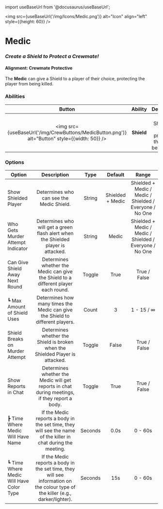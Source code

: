 import useBaseUrl from '@docusaurus/useBaseUrl';

<img src={useBaseUrl('/img/Icons/Medic.png')} alt="Icon" align="left" style={{height: 60}} />

# Medic

### _Create a Shield to Protect a Crewmate!_

#### **Alignment:** Crewmate Protective

The **Medic** can give a Shield to a player of their choice, protecting the player from being killed.

### Abilities

|                                            Button                                             |  Ability   |                          Description                          |        Type        |
| :-------------------------------------------------------------------------------------------: | :--------: | :-----------------------------------------------------------: | :----------------: |
| <img src={useBaseUrl('/img/CrewButtons/MedicButton.png')} alt="Button" style={{width: 50}} /> | **Shield** | Give a Shield to a player, protecting them from being killed. | Player Interaction |

### Options

| Option                                  |                                                          Description                                                           |  Type   |     Default      |                          Range                          |
| --------------------------------------- | :----------------------------------------------------------------------------------------------------------------------------: | :-----: | :--------------: | :-----------------------------------------------------: |
| Show Shielded Player                    |                                            Determines who can see the Medic Shield.                                            | String  | Shielded + Medic | Shielded + Medic / Medic / Shielded / Everyone / No One |
| Who Gets Murder Attempt Indicator       |                       Determines who will get a green flash alert when the Shielded player is attacked.                        | String  |      Medic       | Shielded + Medic / Medic / Shielded / Everyone / No One |
| Can Give Shield Away Next Round         |                       Determines whether the Medic can give the Shield to a different player each round.                       | Toggle  |       True       |                      True / False                       |
| ┗ Max Amount of Shield Uses             |                         Determines how many times the Medic can give the Shield to different players.                          |  Count  |        3         |                       1 - 15 / ∞                        |
| Shield Breaks on Murder Attempt         |                         Determines whether the Shield is broken when the Shielded Player is attacked.                          | Toggle  |      False       |                      True / False                       |
| Show Reports in Chat                    |                 Determines whether the Medic will get reports in chat during meetings, if they report a body.                  | Toggle  |       True       |                      True / False                       |
| ┣ Time Where Medic Will Have Name       |         If the Medic reports a body in the set time, they will see the name of the killer in chat during the meeting.          | Seconds |       0.0s       |                         0 - 60s                         |
| ┗ Time Where Medic Will Have Color Type | If the Medic reports a body in the set time, they will see information on the colour type of the killer (e.g., darker/lighter). | Seconds |       15s        |                         0 - 60s                         |
